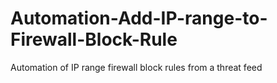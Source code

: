 # Automation-Add-IP-range-to-Firewall-Block-Rule
Automation of IP range firewall block rules from a threat feed
